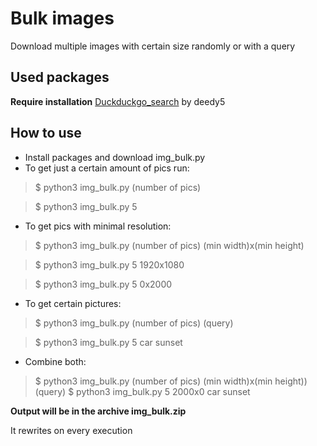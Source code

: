 
# Bulk images
Download multiple images with certain size randomly or with a query

## Used packages
**Require installation**
[Duckduckgo_search](https://github.com/deedy5/duckduckgo_search) by deedy5

## How to use

 - Install packages and download img_bulk.py
 - To get just a certain amount of pics run:

>   $ python3 img_bulk.py (number of pics)

>   $ python3 img_bulk.py 5
  - To get pics with minimal resolution:
  > $ python3 img_bulk.py (number of pics) (min width)x(min height)

  > $ python3 img_bulk.py 5 1920x1080

 > $ python3 img_bulk.py 5 0x2000
  - To get certain pictures:
  > $ python3 img_bulk.py (number of pics) (query)

  > $ python3 img_bulk.py 5 car sunset
  - Combine both:
  > $ python3 img_bulk.py (number of pics) (min width)x(min height)) (query)
  > $ python3 img_bulk.py 5 2000x0 car sunset

**Output will be in the archive img_bulk.zip**

It rewrites on every execution
